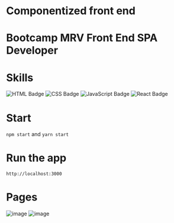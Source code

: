 # Componentized front end 

# Bootcamp MRV Front End SPA Developer

# Skills
![HTML Badge](https://img.shields.io/badge/HTML5-E34F26?style=for-the-badge&logo=html5&logoColor=white)
![CSS Badge](https://img.shields.io/badge/CSS3-1572B6?style=for-the-badge&logo=css3&logoColor=white)
![JavaScript Badge](https://img.shields.io/badge/JavaScript-F7DF1E?style=for-the-badge&logo=javascript&logoColor=black)
![React Badge](https://img.shields.io/badge/React-20232A?style=for-the-badge&logo=react&logoColor=61DAFB)

# Start 

`npm start` and `yarn start`

# Run the app

`http://localhost:3000`

# Pages
![image](https://user-images.githubusercontent.com/65916297/128616383-c8ee7208-d2c7-4674-9da0-c9329b1db07f.png)
![image](https://user-images.githubusercontent.com/65916297/128616391-ef547e59-5055-40d2-9afd-9653b10e5268.png)

